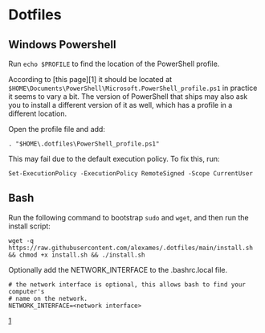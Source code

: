 # Dotfiles

## Windows Powershell

Run `echo $PROFILE` to find the location of the PowerShell profile.

According to [this page][1] it should be located at 
`$HOME\Documents\PowerShell\Microsoft.PowerShell_profile.ps1` in practice it
seems to vary a bit. The version of PowerShell that ships may also ask you to
install a different version of it as well, which has a profile in a different
location.

Open the profile file and add:

```
. "$HOME\.dotfiles\PowerShell_profile.ps1"
```

This may fail due to the default execution policy. To fix this, run:

```
Set-ExecutionPolicy -ExecutionPolicy RemoteSigned -Scope CurrentUser
```

## Bash

Run the following command to bootstrap `sudo` and `wget`, and then run the install script:

```
wget -q https://raw.githubusercontent.com/alexames/.dotfiles/main/install.sh && chmod +x install.sh && ./install.sh
```

Optionally add the NETWORK_INTERFACE to the .bashrc.local file.
```
# the network interface is optional, this allows bash to find your computer's
# name on the network.
NETWORK_INTERFACE=<network interface> 
```


[1](https://learn.microsoft.com/en-us/powershell/module/microsoft.powershell.core/about/about_profiles?view=powershell-7.3)
